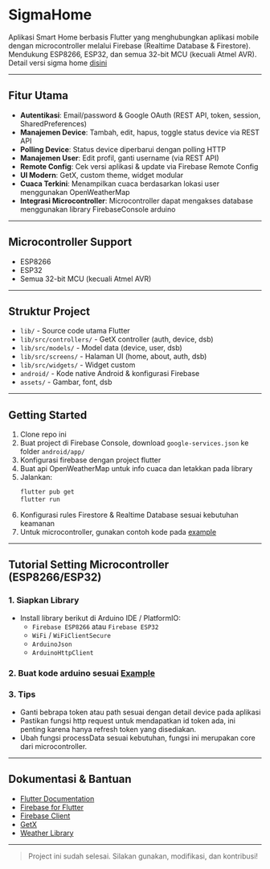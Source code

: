 # SigmaHome

Aplikasi Smart Home berbasis Flutter yang menghubungkan aplikasi mobile dengan microcontroller melalui Firebase (Realtime Database & Firestore). Mendukung ESP8266, ESP32, dan semua 32-bit MCU (kecuali Atmel AVR). Detail versi sigma home [disini](https://github.com/Ariyalex/SigmaHome/releases)

---

## Fitur Utama
- **Autentikasi**: Email/password & Google OAuth (REST API, token, session, SharedPreferences)
- **Manajemen Device**: Tambah, edit, hapus, toggle status device via REST API
- **Polling Device**: Status device diperbarui dengan polling HTTP
- **Manajemen User**: Edit profil, ganti username (via REST API)
- **Remote Config**: Cek versi aplikasi & update via Firebase Remote Config
- **UI Modern**: GetX, custom theme, widget modular
- **Cuaca Terkini**: Menampilkan cuaca berdasarkan lokasi user menggunakan OpenWeatherMap
- **Integrasi Microcontroller**: Microcontroller dapat mengakses database menggunakan library FirebaseConsole arduino

---

## Microcontroller Support
- ESP8266
- ESP32
- Semua 32-bit MCU (kecuali Atmel AVR)

---

## Struktur Project
- `lib/` - Source code utama Flutter
- `lib/src/controllers/` - GetX controller (auth, device, dsb)
- `lib/src/models/` - Model data (device, user, dsb)
- `lib/src/screens/` - Halaman UI (home, about, auth, dsb)
- `lib/src/widgets/` - Widget custom
- `android/` - Kode native Android & konfigurasi Firebase
- `assets/` - Gambar, font, dsb

---

## Getting Started

1. Clone repo ini
2. Buat project di Firebase Console, download `google-services.json` ke folder `android/app/`
3. Konfigurasi firebase dengan project flutter
5. Buat api OpenWeatherMap untuk info cuaca dan letakkan pada library
6. Jalankan:
   ```bash
   flutter pub get
   flutter run
   ```
7. Konfigurasi rules Firestore & Realtime Database sesuai kebutuhan keamanan
8. Untuk microcontroller, gunakan contoh kode pada [example](https://github.com/Ariyalex/SigmaHome/tree/main/example)

---

## Tutorial Setting Microcontroller (ESP8266/ESP32)

### 1. Siapkan Library
- Install library berikut di Arduino IDE / PlatformIO:
  - `Firebase ESP8266` atau `Firebase ESP32`
  - `WiFi` / `WiFiClientSecure`
  - `ArduinoJson`
  - `ArduinoHttpClient`

### 2. Buat kode arduino sesuai [Example](https://github.com/Ariyalex/SigmaHome/blob/main/example/sigmaHome.ino)

### 3. Tips
- Ganti bebrapa token atau path sesuai dengan detail device pada aplikasi
- Pastikan fungsi http request untuk mendapatkan id token ada, ini penting karena hanya refresh token yang disediakan.
- Ubah fungsi processData sesuai kebutuhan, fungsi ini merupakan core dari microcontroller.

---

## Dokumentasi & Bantuan
- [Flutter Documentation](https://docs.flutter.dev)
- [Firebase for Flutter](https://firebase.flutter.dev)
- [Firebase Client](https://github.com/mobizt/FirebaseClient)
- [GetX](https://pub.dev/packages/get)
- [Weather Library](https://pub.dev/packages/weather)

---

> Project ini sudah selesai. Silakan gunakan, modifikasi, dan kontribusi!
